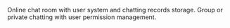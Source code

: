 Online chat room with user system and chatting records storage. Group or private chatting with user permission management.


